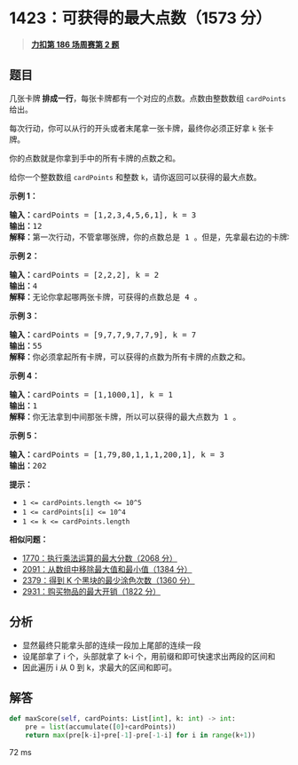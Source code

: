 # 1423：可获得的最大点数（1573 分）


> <u>**[力扣第 186 场周赛第 2 题](https://leetcode.cn/problems/maximum-points-you-can-obtain-from-cards/)**</u>

## 题目

<p>几张卡牌<strong> 排成一行</strong>，每张卡牌都有一个对应的点数。点数由整数数组 <code>cardPoints</code> 给出。</p>

<p>每次行动，你可以从行的开头或者末尾拿一张卡牌，最终你必须正好拿 <code>k</code> 张卡牌。</p>

<p>你的点数就是你拿到手中的所有卡牌的点数之和。</p>

<p>给你一个整数数组 <code>cardPoints</code> 和整数 <code>k</code>，请你返回可以获得的最大点数。</p>



<p><strong>示例 1：</strong></p>

<pre><strong>输入：</strong>cardPoints = [1,2,3,4,5,6,1], k = 3
<strong>输出：</strong>12
<strong>解释：</strong>第一次行动，不管拿哪张牌，你的点数总是 1 。但是，先拿最右边的卡牌将会最大化你的可获得点数。最优策略是拿右边的三张牌，最终点数为 1 + 6 + 5 = 12 。
</pre>

<p><strong>示例 2：</strong></p>

<pre><strong>输入：</strong>cardPoints = [2,2,2], k = 2
<strong>输出：</strong>4
<strong>解释：</strong>无论你拿起哪两张卡牌，可获得的点数总是 4 。
</pre>

<p><strong>示例 3：</strong></p>

<pre><strong>输入：</strong>cardPoints = [9,7,7,9,7,7,9], k = 7
<strong>输出：</strong>55
<strong>解释：</strong>你必须拿起所有卡牌，可以获得的点数为所有卡牌的点数之和。
</pre>

<p><strong>示例 4：</strong></p>

<pre><strong>输入：</strong>cardPoints = [1,1000,1], k = 1
<strong>输出：</strong>1
<strong>解释：</strong>你无法拿到中间那张卡牌，所以可以获得的最大点数为 1 。
</pre>

<p><strong>示例 5：</strong></p>

<pre><strong>输入：</strong>cardPoints = [1,79,80,1,1,1,200,1], k = 3
<strong>输出：</strong>202
</pre>



<p><strong>提示：</strong></p>

<ul>
<li><code>1 &lt;= cardPoints.length &lt;= 10^5</code></li>
<li><code>1 &lt;= cardPoints[i] &lt;= 10^4</code></li>
<li><code>1 &lt;= k &lt;= cardPoints.length</code></li>
</ul>


**相似问题：**
- [1770：执行乘法运算的最大分数（2068 分）](/leetcode/1770)
- [2091：从数组中移除最大值和最小值（1384 分）](/leetcode/2091)
- [2379：得到 K 个黑块的最少涂色次数（1360 分）](/leetcode/2379)
- [2931：购买物品的最大开销（1822 分）](/leetcode/2931)


## 分析

- 显然最终只能拿头部的连续一段加上尾部的连续一段
- 设尾部拿了 i 个，头部就拿了 k-i 个，用前缀和即可快速求出两段的区间和
- 因此遍历  i 从 0 到 k，求最大的区间和即可。

## 解答


```python
def maxScore(self, cardPoints: List[int], k: int) -> int:
	pre = list(accumulate([0]+cardPoints))
	return max(pre[k-i]+pre[-1]-pre[-1-i] for i in range(k+1))
```
72 ms

